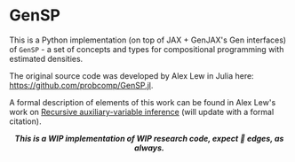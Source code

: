 # GenSP

This is a Python implementation (on top of JAX + GenJAX's Gen interfaces) of `GenSP` - a set of concepts and types for compositional programming with estimated densities. 

The original source code was developed by Alex Lew in Julia here: https://github.com/probcomp/GenSP.jl.

A formal description of elements of this work can be found in Alex Lew's work on [Recursive auxiliary-variable inference](https://arxiv.org/abs/2203.02836) (will update with a formal citation).

<div align="center">
<b><i>
This is a WIP implementation of WIP research code, expect 🔪 edges, as always.
</i></b>
</div>
